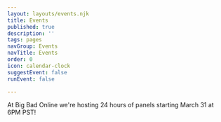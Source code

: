 ```yaml
---
layout: layouts/events.njk
title: Events
published: true
description: ''
tags: pages
navGroup: Events
navTitle: Events
order: 0
icon: calendar-clock
suggestEvent: false
runEvent: false

---
```

<!--Events are for Big Bad Con, October 27-30 2022! We are still accepting [event submissions](/run-an-event/)! _Game signups are open now._ [Here's how they work](https://www.bigbadcon.com/how-do-game-signups-work/)!

See the event in a calendar grid [here](https://docs.google.com/spreadsheets/d/1pN9rNG8IhhzNwUwr1g-In8Gp0Pvfn7LVGfJCCaolWbs/edit#gid=2).-->

At Big Bad Online we're hosting 24 hours of panels starting March 31 at 6PM PST!
